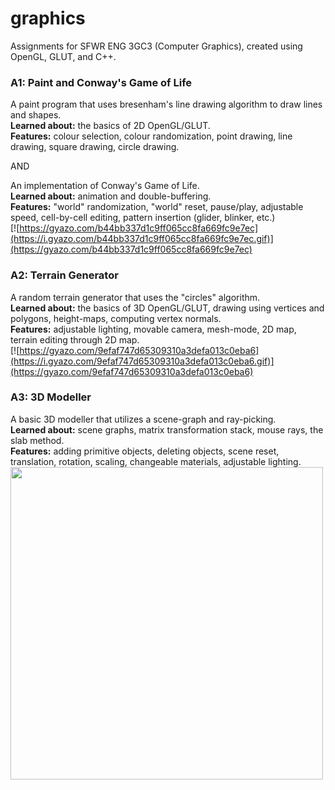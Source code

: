 # graphics
Assignments for SFWR ENG 3GC3 (Computer Graphics), created using OpenGL, GLUT, and C++.

### A1: Paint and Conway's Game of Life
A paint program that uses bresenham's line drawing algorithm to draw lines and shapes.  
**Learned about:** the basics of 2D OpenGL/GLUT.  
**Features:** colour selection, colour randomization, point drawing, line drawing, square drawing, circle drawing.  

AND

An implementation of Conway's Game of Life.   
**Learned about:** animation and double-buffering.  
**Features:** "world" randomization, "world" reset, pause/play, adjustable speed, cell-by-cell editing, pattern insertion (glider, blinker, etc.)  
[![https://gyazo.com/b44bb337d1c9ff065cc8fa669fc9e7ec](https://i.gyazo.com/b44bb337d1c9ff065cc8fa669fc9e7ec.gif)](https://gyazo.com/b44bb337d1c9ff065cc8fa669fc9e7ec)

### A2: Terrain Generator
A random terrain generator that uses the "circles" algorithm.  
**Learned about:** the basics of 3D OpenGL/GLUT, drawing using vertices and polygons, height-maps, computing vertex normals.  
**Features:** adjustable lighting, movable camera, mesh-mode, 2D map, terrain editing through 2D map.  
[![https://gyazo.com/9efaf747d65309310a3defa013c0eba6](https://i.gyazo.com/9efaf747d65309310a3defa013c0eba6.gif)](https://gyazo.com/9efaf747d65309310a3defa013c0eba6)

### A3: 3D Modeller
A basic 3D modeller that utilizes a scene-graph and ray-picking.  
**Learned about:** scene graphs, matrix transformation stack, mouse rays, the slab method.  
**Features:** adding primitive objects, deleting objects, scene reset, translation, rotation, scaling, changeable materials, adjustable lighting.  
<img src="https://i.gyazo.com/bd2a45334a511ca48ff115a871f51288.png" width="500" height="500">
